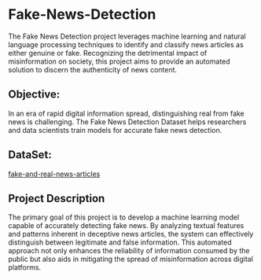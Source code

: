 # Fake-News-Detection
The Fake News Detection project leverages machine learning and natural language processing techniques to identify and classify news articles as either genuine or fake. Recognizing the detrimental impact of misinformation on society, this project aims to provide an automated solution to discern the authenticity of news content.

## Objective:
In an era of rapid digital information spread, distinguishing real from fake news is challenging. The Fake News Detection Dataset helps researchers and data scientists train models for accurate fake news detection.

## DataSet:
[fake-and-real-news-articles](https://www.kaggle.com/datasets/anjalidharmik92/fake-and-real-news-articles)

## Project Description

The primary goal of this project is to develop a machine learning model capable of accurately detecting fake news. By analyzing textual features and patterns inherent in deceptive news articles, the system can effectively distinguish between legitimate and false information. This automated approach not only enhances the reliability of information consumed by the public but also aids in mitigating the spread of misinformation across digital platforms.




